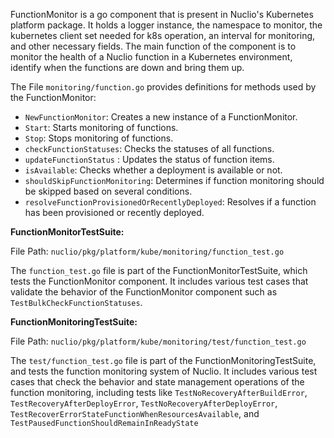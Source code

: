 FunctionMonitor is a go component that is present in Nuclio's Kubernetes platform package. It holds a logger instance, the namespace to monitor, the kubernetes client set needed for k8s operation, an interval for monitoring, and other necessary fields. The main function of the component is to monitor the health of a Nuclio function in a Kubernetes environment, identify when the functions are down and bring them up.

The File `monitoring/function.go` provides definitions for methods used by the FunctionMonitor:

- `NewFunctionMonitor`: Creates a new instance of a FunctionMonitor.
- `Start`: Starts monitoring of functions.
- `Stop`: Stops monitoring of functions.
- `checkFunctionStatuses`: Checks the statuses of all functions.
- `updateFunctionStatus` : Updates the status of function items.
- `isAvailable`: Checks whether a deployment is available or not.
- `shouldSkipFunctionMonitoring`: Determines if function monitoring should be skipped based on several conditions.
- `resolveFunctionProvisionedOrRecentlyDeployed`: Resolves if a function has been provisioned or recently deployed.

**FunctionMonitorTestSuite:**

File Path: `nuclio/pkg/platform/kube/monitoring/function_test.go`

The `function_test.go` file is part of the FunctionMonitorTestSuite, which tests the FunctionMonitor component. It includes various test cases that validate the behavior of the FunctionMonitor component such as `TestBulkCheckFunctionStatuses`.

**FunctionMonitoringTestSuite:**

File Path: `nuclio/pkg/platform/kube/monitoring/test/function_test.go`

The `test/function_test.go` file is part of the FunctionMonitoringTestSuite, and tests the function monitoring system of Nuclio. It includes various test cases that check the behavior and state management operations of the function monitoring, including tests like `TestNoRecoveryAfterBuildError`, `TestRecoveryAfterDeployError`, `TestNoRecoveryAfterDeployError`, `TestRecoverErrorStateFunctionWhenResourcesAvailable`, and `TestPausedFunctionShouldRemainInReadyState`
